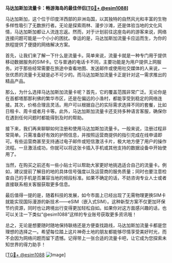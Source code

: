 **马达加斯加流量卡：畅游海岛的最佳伴侣[[TG💪+ @esim1088](https://t.me/s/esim1088)]**

马达加斯加，这个位于印度洋西部的非洲岛国，以其独特的自然风光和丰富的生物多样性吸引了无数旅行者。无论是探索雨林、漫步沙滩，还是体验当地的文化风情，马达加斯加都让人流连忘返。然而，对于计划前往这座岛屿的游客来说，网络连接问题可能是一个小小的困扰。幸运的是，马达加斯加流量卡应运而生，为你的旅程提供了便捷的网络解决方案。

首先，让我们来了解一下什么是流量卡。简单来说，流量卡就是一种专门用于提供移动数据服务的SIM卡。它与普通的电话卡不同，主要功能是为用户提供上网服务。对于那些经常需要在旅途中查看地图、发送邮件或使用社交媒体的人来说，一张优质的流量卡无疑是必不可少的。而马达加斯加流量卡正是针对这一需求推出的精品产品。

那么，为什么选择马达加斯加流量卡呢？首先，它的覆盖范围非常广泛。无论你是在首都塔那那利佛的繁华市区，还是在偏远的小渔村，都能享受到稳定的网络连接。其次，价格合理且灵活。用户可以根据自己的实际需求选择不同的套餐，比如日租卡、周卡或者月卡等。此外，马达加斯加流量卡还支持多种语言客服，确保你在遇到任何问题时都能得到及时的帮助。

接下来，我们再来聊聊如何注册和使用马达加斯加流量卡。一般来说，注册过程非常简单。只需准备好有效的护照信息，并按照运营商提供的指引完成在线申请即可。有些运营商甚至支持通过电子邮件或短信激活卡片，极大地方便了用户的操作流程。一旦激活成功，你就可以将这张卡插入手机或其他支持的数据设备中开始使用了。

当然，在购买之前还有一些小贴士可以帮助大家更好地挑选适合自己的流量卡。例如，建议提前了解目的地的具体信号强度以及运营商的服务质量；同时也要注意检查自己的手机是否兼容当地的频段标准。如果不确定的话，不妨咨询专业人士或者直接联系相关客服获取更多信息。

最后值得一提的是，随着科技的发展，如今市面上已经出现了无需物理更换SIM卡就能实现国际漫游的新技术——eSIM（嵌入式SIM）。这种新型方案不仅更加环保节约资源，同时也让跨境出行变得更加轻松自如。如果你对这方面感兴趣的话，也可以关注一下类似“@esim1088”这样的专业账号获取更多资讯哦！

总之，无论是想要随时随地保持联络还是方便查找路线，马达加斯加流量卡都是您理想的选择之一。希望每位踏上这片神奇土地的朋友都能够尽情享受美好时光，而不会因为网络问题而留下遗憾。记得带上一张合适的流量卡吧，让它成为您探索未知世界的得力助手！

[[TG💪+ @esim1088](https://t.me/s/esim1088) ![Image](https://i.postimg.cc/4NQfJmqS/Snipaste-2025-05-13-00-14-12.png)]